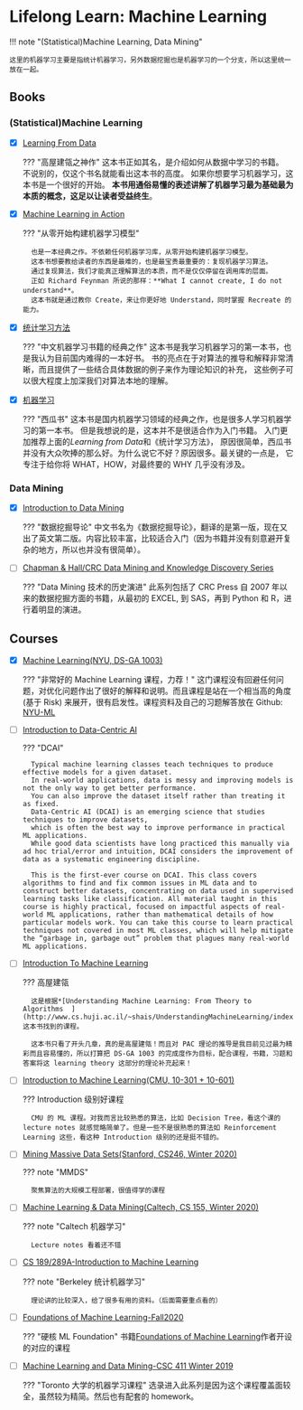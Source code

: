 # Lifelong Learn: Machine Learning

!!! note "(Statistical)Machine Learning, Data Mining"

    这里的机器学习主要是指统计机器学习，另外数据挖掘也是机器学习的一个分支，所以这里统一放在一起。


## Books

### (Statistical)Machine Learning

- [x] [Learning From Data](https://work.caltech.edu/library/index.html)

    ??? "高屋建瓴之神作"
        这本书正如其名，是介绍如何从数据中学习的书籍。
        不说别的，仅这个书名就能看出这本书的高度。
        如果你想要学习机器学习，这本书是一个很好的开始。
        **本书用通俗易懂的表述讲解了机器学习最为基础最为本质的概念，这足以让读者受益终生**。

- [x] [Machine Learning in Action](https://www.manning.com/books/machine-learning-in-action)

    ??? "从零开始构建机器学习模型"

        也是一本经典之作。不依赖任何机器学习库，从零开始构建机器学习模型。
        这本书想要教给读者的东西是最难的，也是最宝贵最重要的：复现机器学习算法。
        通过复现算法，我们才能真正理解算法的本质，而不是仅仅停留在调用库的层面。
        正如 Richard Feynman 所说的那样：**What I cannot create, I do not understand**。
        这本书就是通过教你 Create，来让你更好地 Understand，同时掌握 Recreate 的能力。


- [x] [统计学习方法](https://book.douban.com/subject/10590856/)

    ??? "中文机器学习书籍的经典之作"
        这本书是我学习机器学习的第一本书，也是我认为目前国内难得的一本好书。
        书的亮点在于对算法的推导和解释非常清晰，而且提供了一些结合具体数据的例子来作为理论知识的补充，
        这些例子可以很大程度上加深我们对算法本地的理解。

- [x] [机器学习](https://book.douban.com/subject/26708119/)

    ??? "西瓜书"
        这本书是国内机器学习领域的经典之作，也是很多人学习机器学习的第一本书。
        但是我想说的是，这本并不是很适合作为入门书籍。
        入门更加推荐上面的*Learning from Data*和《统计学习方法》，
        原因很简单，西瓜书并没有大众吹捧的那么好。为什么说它不好？原因很多。最关键的一点是，
        它专注于给你将 WHAT，HOW，对最终要的 WHY 几乎没有涉及。


### Data Mining

- [x] [Introduction to Data Mining](https://www-users.cs.umn.edu/~kumar001/dmbook/index.php)

    ??? "数据挖掘导论"
        中文书名为《数据挖掘导论》，翻译的是第一版，现在又出了英文第二版。内容比较丰富，比较适合入门（因为书籍并没有刻意避开复杂的地方，所以也并没有很简单）。


- [ ] [Chapman & Hall/CRC Data Mining and Knowledge Discovery Series](https://www.crcpress.com/Chapman--HallCRC-Data-Mining-and-Knowledge-Discovery-Series/book-series/CHDAMINODIS?page=&order=pubdate&size=48&view=list&status=published,forthcoming)

    ??? "Data Mining 技术的历史演进"
        此系列包括了 CRC Press 自 2007 年以来的数据挖掘方面的书籍，从最初的 EXCEL, 到 SAS，再到 Python 和 R，进行着明显的演进。


## Courses
- [x] [Machine Learning(NYU, DS-GA 1003)](https://davidrosenberg.github.io/ml2019/#home)

    ??? "非常好的 Machine Learning 课程，力荐！"
        这门课程没有回避任何问题，对优化问题作出了很好的解释和说明。而且课程是站在一个相当高的角度 (基于 Risk) 来展开，很有启发性。课程资料及自己的习题解答放在 Github: [NYU-ML](https://github.com/shenxiangzhuang/NYU-ML)


- [ ] [Introduction to Data-Centric AI](https://dcai.csail.mit.edu/)

    ??? "DCAI"

        Typical machine learning classes teach techniques to produce effective models for a given dataset.
        In real-world applications, data is messy and improving models is not the only way to get better performance.
        You can also improve the dataset itself rather than treating it as fixed.
        Data-Centric AI (DCAI) is an emerging science that studies techniques to improve datasets,
        which is often the best way to improve performance in practical ML applications.
        While good data scientists have long practiced this manually via ad hoc trial/error and intuition, DCAI considers the improvement of data as a systematic engineering discipline.

        This is the first-ever course on DCAI. This class covers algorithms to find and fix common issues in ML data and to construct better datasets, concentrating on data used in supervised learning tasks like classification. All material taught in this course is highly practical, focused on impactful aspects of real-world ML applications, rather than mathematical details of how particular models work. You can take this course to learn practical techniques not covered in most ML classes, which will help mitigate the “garbage in, garbage out” problem that plagues many real-world ML applications.

- [ ] [Introduction To Machine Learning](https://www.cs.huji.ac.il/~shais/IML2014.html)

    ??? 高屋建瓴

        这是根据*[Understanding Machine Learning: From Theory to Algorithms  ](http://www.cs.huji.ac.il/~shais/UnderstandingMachineLearning/index.html)*这本书找到的课程。

        这本书只看了开头几章，真的是高屋建瓴！而且对 PAC 理论的推导是我目前见过最为精彩而且容易懂的，所以打算把 DS-GA 1003 的完成度作为目标，配合课程，书籍，习题和答案将这 learning theory 这部分的理论补充起来！


- [ ] [Introduction to Machine Learning(CMU, 10-301 + 10-601)](https://www.cs.cmu.edu/~mgormley/courses/10601-s19/schedule.html)

    ??? Introduction 级别好课程

        CMU 的 ML 课程。对我而言比较熟悉的算法，比如 Decision Tree，看这个课的 lecture notes 就感觉略简单了。但是一些不是很熟悉的算法如 Reinforcement Learning 这些，看这种 Introduction 级别的还是挺不错的。


- [ ] [Mining Massive Data Sets(Stanford, CS246, Winter 2020)](http://web.stanford.edu/class/cs246/)

    ??? note "MMDS"

        聚焦算法的大规模工程部署，很值得学的课程

- [ ] [Machine Learning & Data Mining(Caltech, CS 155, Winter 2020)](http://www.yisongyue.com/courses/cs155/2020_winter/)

    ??? note "Caltech 机器学习"

        Lecture notes 看着还不错


- [ ] [CS 189/289A-Introduction to Machine Learning](https://people.eecs.berkeley.edu/~jrs/189/)

    ??? note "Berkeley 统计机器学习"

        理论讲的比较深入，给了很多有用的资料。（后面需要重点看的）



- [ ] [Foundations of Machine Learning-Fall2020](https://cs.nyu.edu/~mohri/ml20/)

    ??? "硬核 ML Foundation"
        书籍[Foundations of Machine Learning](https://cs.nyu.edu/~mohri/mlbook/)作者开设的对应的课程

- [ ] [Machine Learning and Data Mining-CSC 411 Winter 2019](https://www.cs.toronto.edu/~mren/teach/csc411_19s/#overview)

    ??? "Toronto 大学的机器学习课程"
     选录进入此系列是因为这个课程覆盖面较全，虽然较为精简。然后也有配套的 homework。

